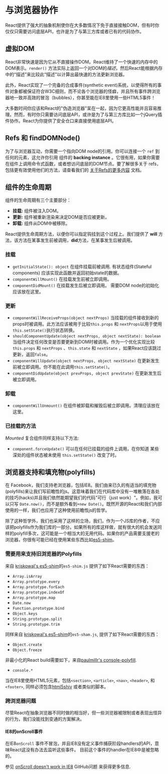 # 与浏览器协作

React提供了强大的抽象机制使你在大多数情况下免于直接接触DOM，但有时你仅仅只需要访问底层API，也许是为了与第三方库或者已有的代码协作。

## 虚拟DOM

React非常快速是因为它从不直接操作DOM。React维持了一个快速的内存中的DOM表示。`render()` 方法实际上返回一个对DOM的*描述*，然后React能根据内存中的“描述”来比较此“描述”以计算出最快速的方法更新浏览器。

此外，React实现了一个完备的合成事件(synthetic event)系统，以使得所有的事件对象都被保证符合W3C细则，而不论各个浏览器的怪癖，并且所有事件跨浏览器地一致并高效的冒泡（bubbles），你甚至能在IE8里使用一些HTML5事件！

大多数时间你应该和React的"伪造浏览器"呆在一起，因为它更高性能并且容易推理。然而，有时你只需要访问底层API，或许是为了与第三方库比如一个jQuery插件协作。React为你提供了安全仓口来直接使用底层API。

## Refs 和 findDOMNode()

为了与浏览器互动，你需要一个指向DOM node的引用。你可以连接一个 `ref` 到任何的元素，这允许你引用 组件的 **backing instance**  。它很有用，如果你需要在组件上调用命令式函数，或者想访问底层的DOM节点。要了解很多关于 refs，包括更有效使用他们的方法，请查看我们的 [关于Refs的更多内容](08.1-more-about-refs.md) 文档。

## 组件的生命周期

组件的生命周期有三个主要部分：

* **挂载:** 组件被注入DOM。
* **更新:** 组件被重新渲染来决定DOM是否应被更新。
* **卸载:** 组件从DOM中被移除。

React提供生命周期方法，以便你可以指定钩挂到这个过程上。我们提供了 **will** 方法，该方法在某事发生前被调用，**did**方法，在某事发生后被调用。

### 挂载

* `getInitialState(): object` 在组件挂载前被调用. 有状态组件(Stateful components) 应该实现此函数并返回初始state的数据。
* `componentWillMount()` 在挂载发生前被立即调用。
* `componentDidMount()` 在挂载发生后被立即调用。 需要DOM node的初始化应该放在这里。

### 更新

* `componentWillReceiveProps(object nextProps)` 当挂载的组件接收到新的props时被调用。此方法应该被用于比较`this.props` 和 `nextProps`以用于使用`this.setState()`执行状态转换。
* `shouldComponentUpdate(object nextProps, object nextState): boolean` 当组件决定任何改变是否要更新到DOM时被调用。作为一个优化实现比较`this.props` 和 `nextProps` 、`this.state` 和 `nextState` ，如果React应该跳过更新，返回`false`。
* `componentWillUpdate(object nextProps, object nextState)` 在更新发生前被立即调用。你不能在此调用`this.setState()`。
* `componentDidUpdate(object prevProps, object prevState)` 在更新发生后被立即调用。

### 卸载

* `componentWillUnmount()` 在组件被卸载和摧毁后被立即调用。清理应该放在这里。

### 已挂载的方法

_Mounted_ 复合组件同样支持以下方法:

* `component.forceUpdate()` 可以在任何已挂载的组件上调用，在你知道 某些深处的组件状态被未使用 `this.setState()` 改变了时。

## 浏览器支持和填充物(polyfills)

在 Facebook，我们支持老浏览器，包括IE8。我们由来已久的有适当的填充物(polyfills)来让我们写前瞻性的js。这意味着我们在代码库中没有一堆散落在各处的技巧(hacks)并且我们依然能期望我们的代码"可行（just work）"。例如，我可以只写 `Date.now()`，而不是额外看到`+new Date()`。既然开源的React和我们内部使用的一样，我们也应用了这种使用前瞻性js的哲学。

除了这种哲学外，我们也采用了这样的立场，我们，作为一个JS库的作者，不应该把polyfills作为我们库的一部分。如果所有的库这样做，就有很大的机会发送同样的polyfill多次，这可能是一个相当大的无用代码。如果你的产品需要支援老的浏览器，你很有可能已经在使用某些东西比如[es5-shim](https://github.com/es-shims/es5-shim)。

### 需要用来支持旧浏览器的Polyfills

来自 [kriskowal's es5-shim](https://github.com/es-shims/es5-shim)的`es5-shim.js`  提供了如下React需要的东西：

* `Array.isArray`
* `Array.prototype.every`
* `Array.prototype.forEach`
* `Array.prototype.indexOf`
* `Array.prototype.map`
* `Date.now`
* `Function.prototype.bind`
* `Object.keys`
* `String.prototype.split`
* `String.prototype.trim`

同样来自 [kriskowal's es5-shim](https://github.com/es-shims/es5-shim)的`es5-sham.js`, 提供了如下React需要的东西：

* `Object.create`
* `Object.freeze`

非最小化的React build需要如下，来自[paulmillr's console-polyfill](https://github.com/paulmillr/console-polyfill).

* `console.*`

当在IE8里使用HTML5元素，包括`<section>`, `<article>`, `<nav>`, `<header>`, 和 `<footer>`, 同样必须包含[html5shiv](https://github.com/aFarkas/html5shiv) 或者类似的脚本。

### 跨浏览器问题

尽管React在抽象浏览器不同时做的相当好，但一些浏览器被限制或者表现出怪异的行为，我们没能找到变通的方案解决。

#### IE8的onScroll事件

在IE8`onScroll` 事件不冒泡，并且IE8没有定义事件捕获阶段handlers的API，意味React这没有办法去监听这些事件。
目前这个事件的handler在IE8中是被忽略的。

参见 [onScroll doesn't work in IE8](https://github.com/facebook/react/issues/631) GitHub问题 来获得更多信息.
